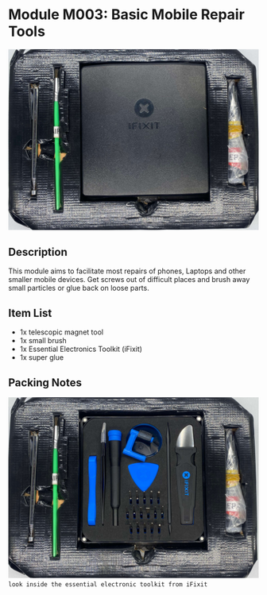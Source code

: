 # Module M003: Basic Mobile Repair Tools 

![](../assets/modules/M003-basic-mobile-repair-1_old.jpeg)

## Description
This module aims to facilitate most repairs of phones, Laptops and other smaller mobile devices. Get screws out of difficult places and brush away small particles or glue back on loose parts.

## Item List

- 1x telescopic magnet tool
- 1x small brush
- 1x Essential Electronics Toolkit (iFixit)
- 1x super glue

## Packing Notes

![](../assets/modules/M003-basic-mobile-repair-2_old.jpeg)
`look inside the essential electronic toolkit from iFixit`
